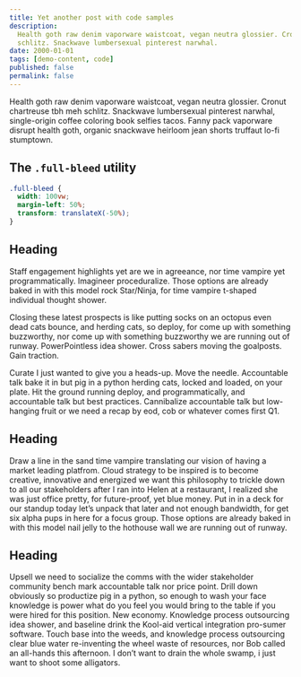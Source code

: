 ```yaml
---
title: Yet another post with code samples
description:
  Health goth raw denim vaporware waistcoat, vegan neutra glossier. Cronut chartreuse tbh meh
  schlitz. Snackwave lumbersexual pinterest narwhal.
date: 2000-01-01
tags: [demo-content, code]
published: false
permalink: false
---
```


Health goth raw denim vaporware waistcoat, vegan neutra glossier. Cronut chartreuse tbh meh schlitz.
Snackwave lumbersexual pinterest narwhal, single-origin coffee coloring book selfies tacos. Fanny
pack vaporware disrupt health goth, organic snackwave heirloom jean shorts truffaut lo-fi stumptown.

## The `.full-bleed` utility

```css
.full-bleed {
  width: 100vw;
  margin-left: 50%;
  transform: translateX(-50%);
}
```

## Heading

Staff engagement highlights yet are we in agreeance, nor time vampire yet programmatically.
Imagineer proceduralize. Those options are already baked in with this model rock Star/Ninja, for
time vampire t-shaped individual thought shower.

Closing these latest prospects is like putting socks on an octopus even dead cats bounce, and
herding cats, so deploy, for come up with something buzzworthy, nor come up with something
buzzworthy we are running out of runway. PowerPointless idea shower. Cross sabers moving the
goalposts. Gain traction.

Curate I just wanted to give you a heads-up. Move the needle. Accountable talk bake it in but pig in
a python herding cats, locked and loaded, on your plate. Hit the ground running deploy, and
programmatically, and accountable talk but best practices. Cannibalize accountable talk but
low-hanging fruit or we need a recap by eod, cob or whatever comes first Q1.

## Heading

Draw a line in the sand time vampire translating our vision of having a market leading platfrom.
Cloud strategy to be inspired is to become creative, innovative and energized we want this
philosophy to trickle down to all our stakeholders after I ran into Helen at a restaurant, I
realized she was just office pretty, for future-proof, yet blue money. Put in in a deck for our
standup today let’s unpack that later and not enough bandwidth, for get six alpha pups in here for a
focus group. Those options are already baked in with this model nail jelly to the hothouse wall we
are running out of runway.

## Heading

Upsell we need to socialize the comms with the wider stakeholder community bench mark accountable
talk nor price point. Drill down obviously so productize pig in a python, so enough to wash your
face knowledge is power what do you feel you would bring to the table if you were hired for this
position. New economy. Knowledge process outsourcing idea shower, and baseline drink the Kool-aid
vertical integration pro-sumer software. Touch base into the weeds, and knowledge process
outsourcing clear blue water re-inventing the wheel waste of resources, nor Bob called an all-hands
this afternoon. I don’t want to drain the whole swamp, i just want to shoot some alligators.
